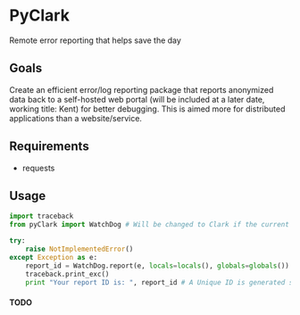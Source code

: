 # PyClark
Remote error reporting that helps save the day

## Goals
Create an efficient error/log reporting package that reports anonymized data back to a self-hosted
web portal (will be included at a later date, working title: Kent) for better debugging. This is aimed
more for distributed applications than a website/service. 

## Requirements
- requests

## Usage
```python
import traceback
from pyClark import WatchDog # Will be changed to Clark if the current package name stays

try:
	raise NotImplementedError()
except Exception as e:
	report_id = WatchDog.report(e, locals=locals(), globals=globals()) # Reports the full stacktrace plus optional serialized local/global veriables
	traceback.print_exc()
	print "Your report ID is: ", report_id # A Unique ID is generated server-side for users to match their error reports if they self-report the error as well
```

#### TODO